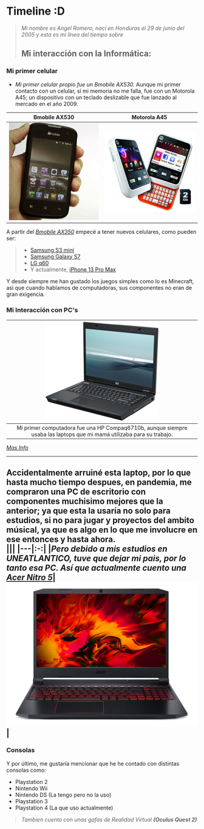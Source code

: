 # Timeline :D
>  _Mi nombre es Angel Romero, nací en Honduras el 29 de junio del 2005 y esta es mi línea del tiempo sobre_  
> ## Mi interacción con la Informática:  
   
   
### Mi primer celular  
* _Mi primer celular propio fue un Bmobile AX530._ Aunque mi primer contacto con un celular, sí mi memoria no me falla, fue con un Motorola A45; un dispositivo con  un teclado deslizable que fue lanzado al mercado en el año 2009.

| Bmobile AX530 | Motorola A45 |
|---|---|
|![BMobile](bmobile.png "Bmoible")|![Motorola](motorola.jpg)



A partir del [_Bmobile AX350_](https://www.pantallazo.es/caracteristicas/bmobile-ax530) empecé a tener nuevos celulares, como pueden ser:    
> * [Samsung S3 mini](https://www.xataka.com/moviles/samsung-galaxy-s-iii-mini)
> * [Samsung Galaxy S7](https://www.xataka.com/moviles/samsung-galaxy-s7-ranura-microsd-resistencia-al-agua-y-mejor-camara-para-reinar-en-la-gama-alta)
> * [LG q60](https://www.xatakamovil.com/lg/lg-q60-caracteristicas-precio-ficha-tecnica)
> * Y actualmente, [iPhone 13 Pro Max](https://www.xataka.com/analisis/apple-iphone-13-pro-max-analisis-caracteristicas-precio-especificaciones)

Y desde siempre me han gustado los juegos simples como lo es Minecraft, asi que cuando hablamos de computadoras, sus componentes no eran de gran exigencia.

### Mi Interacción con PC's 

|![Hp Compaq6710b](hp1.jpg)| 
|:-:|
|Mi primer computadora fue una HP Compaq6710b, aunque siempre usaba las laptops que mi mamá utilizaba para su trabajo.|
*[Mas Info](https://www.notebookcheck.org/Analisis-HP-Compaq-6710b.5315.0.html)* 

---

Accidentalmente arruiné esta laptop, por lo que hasta mucho tiempo despues, en pandemia, me compraron una PC de escritorio con componentes muchisimo mejores que la anterior; ya que esta la usaría no solo para estudios, si no para jugar y proyectos del ambito músical, ya que es algo en lo que me involucre en ese entonces y hasta ahora.  
|||
|---|:-:|
|_Pero debido a mis estudios en UNEATLANTICO, tuve que dejar mi pais, por lo tanto esa PC. Así que actualmente cuento una [_**Acer Nitro 5**_](https://www.geektopia.es/es/product/acer/nitro-5-an515-55-598s/)_|![Acer Nitro 5](acer_nitro_5.jpg)|  
---
###  Consolas
Y por último, me gustaría mencionar que he he contado con distintas consolas como:  
* Playstation 2
* Nintendo Wii
* Nintendo DS (La tengo pero no la uso)
* Playstation 3
* Playstation 4 (La que uso actualmente)
>_Tambien cuento con unas gafas de Realidad Virtual **(Oculus Quest 2)**_



 



